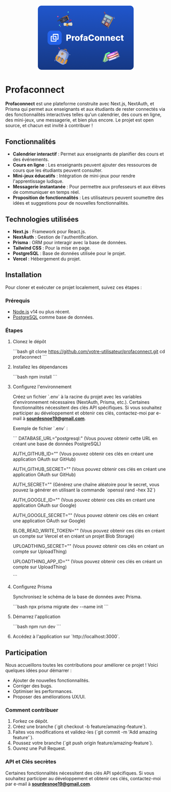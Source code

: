 <p align="center">
  <img src="./public/img/cover.png" alt="Cover de Profaconnect" width="300"/>
</p>

# Profaconnect

**Profaconnect** est une plateforme construite avec Next.js, NextAuth, et Prisma qui permet aux enseignants et aux étudiants de rester connectés via des fonctionnalités interactives telles qu'un calendrier, des cours en ligne, des mini-jeux, une messagerie, et bien plus encore. Le projet est open source, et chacun est invité à contribuer !

## Fonctionnalités

- **Calendrier interactif** : Permet aux enseignants de planifier des cours et des événements.
- **Cours en ligne** : Les enseignants peuvent ajouter des ressources de cours que les étudiants peuvent consulter.
- **Mini-jeux éducatifs** : Intégration de mini-jeux pour rendre l'apprentissage ludique.
- **Messagerie instantanée** : Pour permettre aux professeurs et aux élèves de communiquer en temps réel.
- **Proposition de fonctionnalités** : Les utilisateurs peuvent soumettre des idées et suggestions pour de nouvelles fonctionnalités.

## Technologies utilisées

- **Next.js** : Framework pour React.js.
- **NextAuth** : Gestion de l'authentification.
- **Prisma** : ORM pour interagir avec la base de données.
- **Tailwind CSS** : Pour la mise en page.
- **PostgreSQL** : Base de données utilisée pour le projet.
- **Vercel** : Hébergement du projet.

## Installation

Pour cloner et exécuter ce projet localement, suivez ces étapes :

### Prérequis

- [Node.js](https://nodejs.org/) v14 ou plus récent.
- [PostgreSQL](https://www.postgresql.org/) comme base de données.

### Étapes

1. Clonez le dépôt

   \`\`\`bash
   git clone https://github.com/votre-utilisateur/profaconnect.git
   cd profaconnect
   \`\`\`

2. Installez les dépendances

   \`\`\`bash
   npm install
   \`\`\`

3. Configurez l'environnement

   Créez un fichier \`.env\` à la racine du projet avec les variables d'environnement nécessaires (NextAuth, Prisma, etc.). Certaines fonctionnalités nécessitent des clés API spécifiques. Si vous souhaitez participer au développement et obtenir ces clés, contactez-moi par e-mail à **sourdesnoe19@gmail.com**.

   Exemple de fichier \`.env\` :

   \`\`\`
   DATABASE_URL="postgresql:" (Vous pouvez obtenir cette URL en créant une base de données PostgreSQL)

   AUTH_GITHUB_ID="" (Vous pouvez obtenir ces clés en créant une application OAuth sur GitHub)

   AUTH_GITHUB_SECRET="" (Vous pouvez obtenir ces clés en créant une application OAuth sur GitHub)

   AUTH_SECRET="" (Générez une chaîne aléatoire pour le secret, vous pouvez la générer en utilisant la commande \`openssl rand -hex 32\`)

   AUTH_GOOGLE_ID="" (Vous pouvez obtenir ces clés en créant une application OAuth sur Google)

   AUTH_GOOGLE_SECRET="" (Vous pouvez obtenir ces clés en créant une application OAuth sur Google)

   BLOB_READ_WRITE_TOKEN="" (Vous pouvez obtenir ces clés en créant un compte sur Vercel et en créant un projet Blob Storage)

   UPLOADTHING_SECRET="" (Vous pouvez obtenir ces clés en créant un compte sur UploadThing)

   UPLOADTHING_APP_ID="" (Vous pouvez obtenir ces clés en créant un compte sur UploadThing)

   \`\`\`

4. Configurez Prisma

   Synchronisez le schéma de la base de données avec Prisma.

   \`\`\`bash
   npx prisma migrate dev --name init
   \`\`\`

5. Démarrez l'application

   \`\`\`bash
   npm run dev
   \`\`\`

6. Accédez à l'application sur \`http://localhost:3000\`.

## Participation

Nous accueillons toutes les contributions pour améliorer ce projet ! Voici quelques idées pour démarrer :

- Ajouter de nouvelles fonctionnalités.
- Corriger des bugs.
- Optimiser les performances.
- Proposer des améliorations UX/UI.

### Comment contribuer

1. Forkez ce dépôt.
2. Créez une branche (\`git checkout -b feature/amazing-feature\`).
3. Faites vos modifications et validez-les (\`git commit -m 'Add amazing feature'\`).
4. Poussez votre branche (\`git push origin feature/amazing-feature\`).
5. Ouvrez une Pull Request.

### API et Clés secrètes

Certaines fonctionnalités nécessitent des clés API spécifiques. Si vous souhaitez participer au développement et obtenir ces clés, contactez-moi par e-mail à **sourdesnoe19@gmail.com**.
